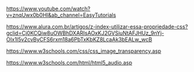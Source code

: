 https://www.youtube.com/watch?v=znqUwx0b0HI&ab_channel=EasyTutorials

https://www.alura.com.br/artigos/z-index-utilizar-essa-propriedade-css?gclid=Cj0KCQjw8uOWBhDXARIsAOxKJ2GVSiuNtAFJHUz_9nYj-OIx1l5v2cvByCFS6rxm18a6PbTxKbKZ8LcaAk3bEALw_wcB

https://www.w3schools.com/css/css_image_transparency.asp

https://www.w3schools.com/html/html5_audio.asp
